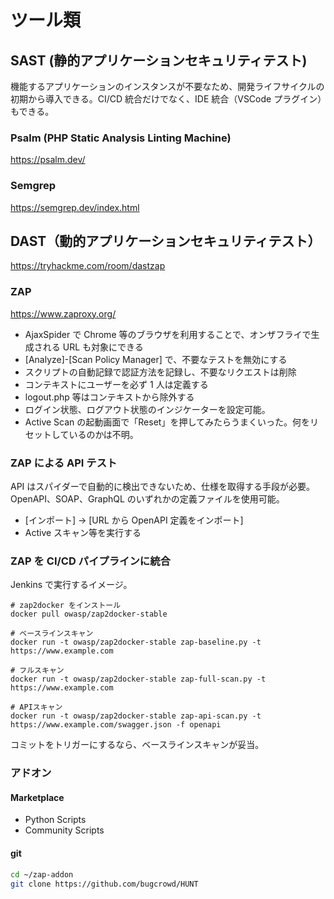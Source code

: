 # ツール類

## SAST (静的アプリケーションセキュリティテスト)

機能するアプリケーションのインスタンスが不要なため、開発ライフサイクルの初期から導入できる。CI/CD 統合だけでなく、IDE 統合（VSCode プラグイン）もできる。

### Psalm (PHP Static Analysis Linting Machine)

https://psalm.dev/

### Semgrep

https://semgrep.dev/index.html

## DAST（動的アプリケーションセキュリティテスト）

https://tryhackme.com/room/dastzap

### ZAP

https://www.zaproxy.org/

- AjaxSpider で Chrome 等のブラウザを利用することで、オンザフライで生成される URL も対象にできる
- [Analyze]-[Scan Policy Manager] で、不要なテストを無効にする
- スクリプトの自動記録で認証方法を記録し、不要なリクエストは削除
- コンテキストにユーザーを必ず 1 人は定義する
- logout.php 等はコンテキストから除外する
- ログイン状態、ログアウト状態のインジケーターを設定可能。
- Active Scan の起動画面で「Reset」を押してみたらうまくいった。何をリセットしているのかは不明。

### ZAP による API テスト

API はスパイダーで自動的に検出できないため、仕様を取得する手段が必要。OpenAPI、SOAP、GraphQL のいずれかの定義ファイルを使用可能。

- [インポート] -> [URL から OpenAPI 定義をインポート]
- Active スキャン等を実行する

### ZAP を CI/CD パイプラインに統合

Jenkins で実行するイメージ。

```shell
# zap2docker をインストール
docker pull owasp/zap2docker-stable

# ベースラインスキャン
docker run -t owasp/zap2docker-stable zap-baseline.py -t https://www.example.com

# フルスキャン
docker run -t owasp/zap2docker-stable zap-full-scan.py -t https://www.example.com

# APIスキャン
docker run -t owasp/zap2docker-stable zap-api-scan.py -t https://www.example.com/swagger.json -f openapi
```

コミットをトリガーにするなら、ベースラインスキャンが妥当。

### アドオン

#### Marketplace

- Python Scripts
- Community Scripts

#### git

```sh
cd ~/zap-addon
git clone https://github.com/bugcrowd/HUNT 
```

